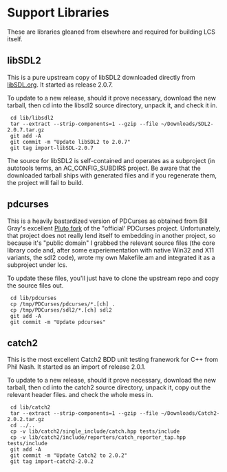 Support Libraries
=================

These are libraries gleaned from elsewhere and required for building LCS itself.

libSDL2
-------

This is a pure upstream copy of libSDL2 downloaded directly from
[libSDL.org](http://libsdl.org).  It started as release 2.0.7.

To update to a new release, should it prove necessary, download the new tarball,
then cd into the libsdl2 source directory, unpack it, and check it in.
```
 cd lib/libsdl2
 tar --extract --strip-components=1 --gzip --file ~/Downloads/SDL2-2.0.7.tar.gz
 git add -A
 git commit -m "Update libSDL2 to 2.0.7"
 git tag import-libSDL-2.0.7
```

The source for libSDL2 is self-contained and operates as a subproject (in
autotools terms, an AC_CONFIG_SUBDIRS project.  Be aware that the downloaded
tarball ships with generated files and if you regenerate them, the project will
fail to build.

pdcurses
--------

This is a heavily bastardized version of PDCurses as obtained from Bill Gray's
excellent [Pluto fork](https://github.com/Bill-Gray/PDCurses) of the "official'
PDCurses project.  Unfortunately, that project does not really lend itself to
embedding in another project, so because it's "public domain" I grabbed the
relevant source files (the core library code and, after some experiementation with
native Win32 and X11 variants, the sdl2 code), wrote my own Makefile.am and
integrated it as a subproject under lcs.

To update these files, you'll just have to clone the upstream repo and copy the
source files out.
```
 cd lib/pdcurses
 cp /tmp/PDCurses/pdcurses/*.[ch] .
 cp /tmp/PDCurses/sdl2/*.[ch] sdl2
 git add -A
 git commit -m "Update pdcurses"
```

catch2
------

This is the most excellent Catch2 BDD unit testing franework for C++ from Phil
Nash.  It started as an import of release 2.0.1.

To update to a new release, should it prove necessary, download the new tarball,
then cd into the catch2 source directory, unpack it, copy out the relevant
header files. and check the whole mess in.
```
 cd lib/catch2
 tar --extract --strip-components=1 --gzip --file ~/Downloads/Catch2-2.0.2.tar.gz 
 cd ../..
 cp -v lib/catch2/single_include/catch.hpp tests/include
 cp -v lib/catch2/include/reporters/catch_reporter_tap.hpp tests/include
 git add -A
 git commit -m "Update Catch2 to 2.0.2"
 git tag import-catch2-2.0.2
```


